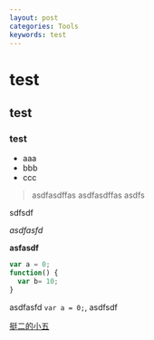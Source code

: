 ```yaml
---
layout: post
categories: Tools
keywords: test
---
```


# test
## test
### test

- aaa
- bbb
- ccc

> asdfasdffas
asdfasdffas
asdfs

sdfsdf

_asdfasfd_

__asfasdf__

```js
var a = 0;
function() {
  var b= 10;
}
```

asdfasfd `var a = 0;`, asdfsdf

[挺二的小五](http://gegenisang.github.io/)
